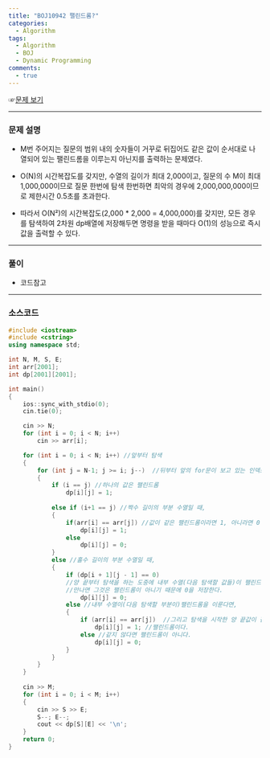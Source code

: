 ```yaml
---
title: "BOJ10942 팰린드롬?"
categories:
  - Algorithm
tags:
  - Algorithm
  - BOJ
  - Dynamic Programming
comments:
  - true
---
```


 ☞[문제 보기](https://www.acmicpc.net/problem/10942) 
 
---

### 문제 설명
- M번 주어지는 질문의 범위 내의 숫자들이 거꾸로 뒤집어도 같은 값이 순서대로 나열되어 있는 팰린드롬을 이루는지 아닌지를 출력하는 문제였다.

- O(N)의 시간복잡도를 갖지만, 수열의 길이가 최대 2,000이고, 질문의 수 M이 최대 1,000,000이므로 질문 한번에 탐색 한번하면 최악의 경우에 2,000,000,000이므로 제한시간 0.5초를 초과한다.

- 따라서 O(N²)의 시간복잡도(2,000 * 2,000 = 4,000,000)를 갖지만, 모든 경우를 탐색하여 2차원 dp배열에 저장해두면 명령을 받을 때마다 O(1)의 성능으로 즉시 값을 출력할 수 있다.

---

### 풀이
- 코드참고

---

### 소스코드

```cpp
#include <iostream>
#include <cstring>
using namespace std;

int N, M, S, E;
int arr[2001];
int dp[2001][2001];

int main()
{
	ios::sync_with_stdio(0);
	cin.tie(0);

	cin >> N;
	for (int i = 0; i < N; i++)
		cin >> arr[i];

	for (int i = 0; i < N; i++) //앞부터 탐색
	{
		for (int j = N-1; j >= i; j--)  //뒤부터 앞의 for문이 보고 있는 인덱스까지
		{
			if (i == j) //하나의 값은 팰린드롬
				dp[i][j] = 1;
			
			else if (i+1 == j) //짝수 길이의 부분 수열일 때, 
			{
				if(arr[i] == arr[j]) //값이 같은 팰린드롬이라면 1, 아니라면 0
					dp[i][j] = 1;
				else
					dp[i][j] = 0;
			}
			else //홀수 길이의 부분 수열일 때,
			{
				if (dp[i + 1][j - 1] == 0) 
                //양 끝부터 탐색을 하는 도중에 내부 수열(다음 탐색할 값들)이 팰린드롬을 이루지 않는 부분을 
                //만나면 그것은 팰린드롬이 아니기 때문에 0을 저장한다.
					dp[i][j] = 0;
				else //내부 수열이(다음 탐색할 부분이)팰린드롬을 이룬다면,
				{
					if (arr[i] == arr[j])  //그리고 탐색을 시작한 양 끝값이 같다면
						dp[i][j] = 1; //팰린드롬이다.
					else //같지 않다면 팰린드롬이 아니다.
						dp[i][j] = 0;
				}
			}
		}
	}
	
	cin >> M;
	for (int i = 0; i < M; i++) 
	{
		cin >> S >> E; 
		S--; E--;
		cout << dp[S][E] << '\n';
	}
	return 0;
}
```
